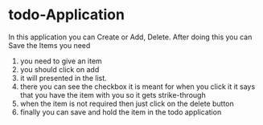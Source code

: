 # todo-Application
In this application you can Create or Add, Delete. After doing this you can Save the Items you need

1. you need to give an item
2. you should click on add
3. it will presented in the list.
4. there you can see the checkbox it is meant for when you click it it says that you have the item with you so it gets strike-through
5. when the item is not required then just click on the delete button
6. finally you can save and hold the item in the todo application
